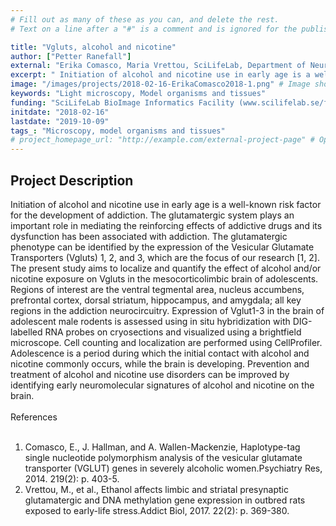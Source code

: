 ```yaml
---
# Fill out as many of these as you can, and delete the rest.
# Text on a line after a "#" is a comment and is ignored for the published page.

title: "Vgluts, alcohol and nicotine"
author: ["Petter Ranefall"]
external: "Erika Comasco, Maria Vrettou, SciLifeLab, Department of Neuroscience, Uppsala University; Ingrid Nylander, Department of Pharmaceutical Biosciences, Uppsala University "
excerpt: " Initiation of alcohol and nicotine use in early age is a well-known risk factor for the development of addiction. The glutamatergic system plays an important role in mediating the reinforcing effects..."
image: "/images/projects/2018-02-16-ErikaComasco2018-1.png" # Image should be pushed to /images/projects/YYYY-MM-DD-projectid/ before
keywords: "Light microscopy, Model organisms and tissues"
funding: "SciLifeLab BioImage Informatics Facility (www.scilifelab.se/facilities/bioimage-informatics)"
initdate: "2018-02-16"
lastdate: "2019-10-09"
tags_: "Microscopy, model organisms and tissues"
# project_homepage_url: "http://example.com/external-project-page" # Optional external homepage for this project
---
```


## Project Description
 Initiation of alcohol and nicotine use in early age is a well-known risk factor for the development of addiction. The glutamatergic system plays an important role in mediating the reinforcing effects of addictive drugs and its dysfunction has been associated with addiction. The glutamatergic phenotype can be identified by the expression of the Vesicular Glutamate Transporters (Vgluts) 1, 2, and 3, which are the focus of our research [1, 2]. The present study aims to localize and quantify the effect of alcohol and/or nicotine exposure on Vgluts in the mesocorticolimbic brain of adolescents. Regions of interest are the ventral tegmental area, nucleus accumbens, prefrontal cortex, dorsal striatum, hippocampus, and amygdala; all key regions in the addiction neurocircuitry. Expression of Vglut1-3 in the brain of adolescent male rodents is assessed using in situ hybridization with DIG-labelled RNA probes on cryosections and visualized using a brightfield microscope. Cell counting and localization are performed using CellProfiler. Adolescence is a period during which the initial contact with alcohol and nicotine commonly occurs, while the brain is developing. Prevention and treatment of alcohol and nicotine use disorders can be improved by identifying early neuromolecular signatures of alcohol and nicotine on the brain.<br/><br/>References<br/><br/>
 1. Comasco,   E.,   J.   Hallman,   and   A.   Wallen-Mackenzie, Haplotype-tag   single   nucleotide polymorphism  analysis  of  the  vesicular  glutamate  transporter  (VGLUT)  genes  in  severely  alcoholic women.Psychiatry Res, 2014. 219(2): p. 403-5.
 2. Vrettou,  M.,  et  al., Ethanol  affects  limbic  and  striatal  presynaptic  glutamatergic  and  DNA methylation  gene  expression  in  outbred  rats  exposed  to  early-life  stress.Addict  Biol,  2017.  22(2):  p. 369-380.
